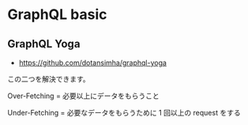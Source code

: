 # GraphQL basic

## GraphQL Yoga

- https://github.com/dotansimha/graphql-yoga

この二つを解決できます。

Over-Fetching = 必要以上にデータをもらうこと

Under-Fetching = 必要なデータをもらうために 1 回以上の request をする
